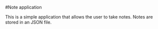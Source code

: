 #Note application

This is a simple application that allows the user to take notes.
Notes are stored in an JSON file.
